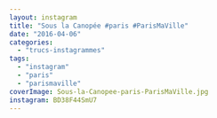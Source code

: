 ```yaml
---
layout: instagram
title: "Sous la Canopée #paris #ParisMaVille"
date: "2016-04-06"
categories: 
  - "trucs-instagrammes"
tags: 
  - "instagram"
  - "paris"
  - "parismaville"
coverImage: Sous-la-Canopee-paris-ParisMaVille.jpg
instagram: BD38F44SmU7
---
```

